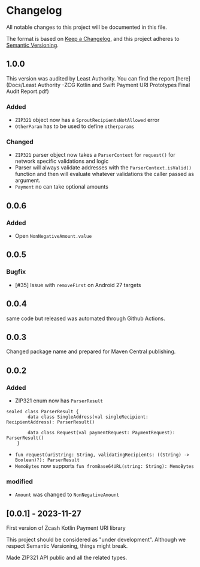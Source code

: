 # Changelog

All notable changes to this project will be documented in this file.

The format is based on [Keep a Changelog](https://keepachangelog.com/en/1.0.0/),
and this project adheres to [Semantic Versioning](https://semver.org/spec/v2.0.0.html).

## 1.0.0

This version was audited by Least Authority. You can find the report [here](Docs/Least Authority -ZCG Kotlin and Swift Payment URI Prototypes Final Audit Report.pdf)

### Added
- `ZIP321` object now has a `SproutRecipientsNotAllowed` error 
- `OtherParam` has to be used to define `otherparams`
### Changed
- `ZIP321` parser object now takes a `ParserContext` for `request()` for network
  specific validations and logic
- Parser will always validate addresses with the `ParserContext.isValid()` function and
  then will evaluate whatever validations the caller passed as argument.
- `Payment` no can take optional amounts
## 0.0.6
### Added 
 - Open `NonNegativeAmount.value`
## 0.0.5
### Bugfix
- [#35] Issue with `removeFirst` on Android 27 targets 
## 0.0.4
same code but released was automated through Github Actions.
## 0.0.3
Changed package name and prepared for Maven Central publishing.

## 0.0.2

### Added 
- ZIP321 enum now has `ParserResult`
```
sealed class ParserResult {
        data class SingleAddress(val singleRecipient: RecipientAddress): ParserResult()

        data class Request(val paymentRequest: PaymentRequest): ParserResult()
    }
```

- `fun request(uriString: String, validatingRecipients: ((String) -> Boolean)?): ParserResult`
- `MemoBytes` now supports `fun fromBase64URL(string: String): MemoBytes`

### modified
- `Amount` was changed to `NonNegativeAmount`


## [0.0.1] - 2023-11-27

First version of Zcash Kotlin Payment URI library

This project should be considered as "under development". Although we respect Semantic
Versioning, things might break.

Made ZIP321 API public and all the related types. 
